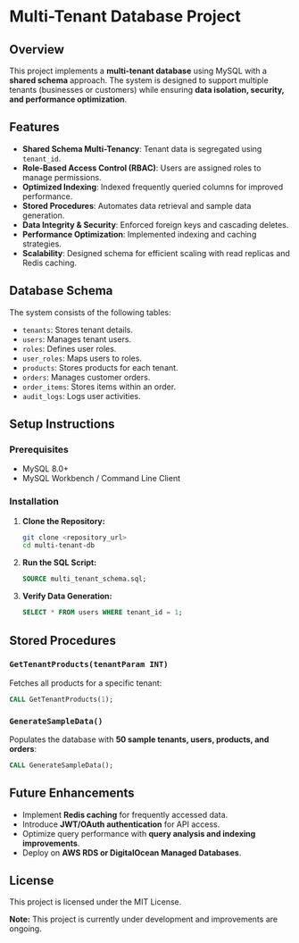 # Multi-Tenant Database Project

## Overview

This project implements a **multi-tenant database** using MySQL with a **shared schema** approach. The system is designed to support multiple tenants (businesses or customers) while ensuring **data isolation, security, and performance optimization**.

## Features

- **Shared Schema Multi-Tenancy**: Tenant data is segregated using `tenant_id`.
- **Role-Based Access Control (RBAC)**: Users are assigned roles to manage permissions.
- **Optimized Indexing**: Indexed frequently queried columns for improved performance.
- **Stored Procedures**: Automates data retrieval and sample data generation.
- **Data Integrity & Security**: Enforced foreign keys and cascading deletes.
- **Performance Optimization**: Implemented indexing and caching strategies.
- **Scalability**: Designed schema for efficient scaling with read replicas and Redis caching.

## Database Schema

The system consists of the following tables:

- `tenants`: Stores tenant details.
- `users`: Manages tenant users.
- `roles`: Defines user roles.
- `user_roles`: Maps users to roles.
- `products`: Stores products for each tenant.
- `orders`: Manages customer orders.
- `order_items`: Stores items within an order.
- `audit_logs`: Logs user activities.

## Setup Instructions

### Prerequisites

- MySQL 8.0+
- MySQL Workbench / Command Line Client

### Installation

1. **Clone the Repository:**
   ```sh
   git clone <repository_url>
   cd multi-tenant-db
   ```
2. **Run the SQL Script:**
   ```sql
   SOURCE multi_tenant_schema.sql;
   ```
3. **Verify Data Generation:**
   ```sql
   SELECT * FROM users WHERE tenant_id = 1;
   ```

## Stored Procedures

### `GetTenantProducts(tenantParam INT)`

Fetches all products for a specific tenant:

```sql
CALL GetTenantProducts(1);
```

### `GenerateSampleData()`

Populates the database with **50 sample tenants, users, products, and orders**:

```sql
CALL GenerateSampleData();
```

## Future Enhancements

- Implement **Redis caching** for frequently accessed data.
- Introduce **JWT/OAuth authentication** for API access.
- Optimize query performance with **query analysis and indexing improvements**.
- Deploy on **AWS RDS or DigitalOcean Managed Databases**.

## License

This project is licensed under the MIT License.

**Note:** This project is currently under development and improvements are ongoing.
